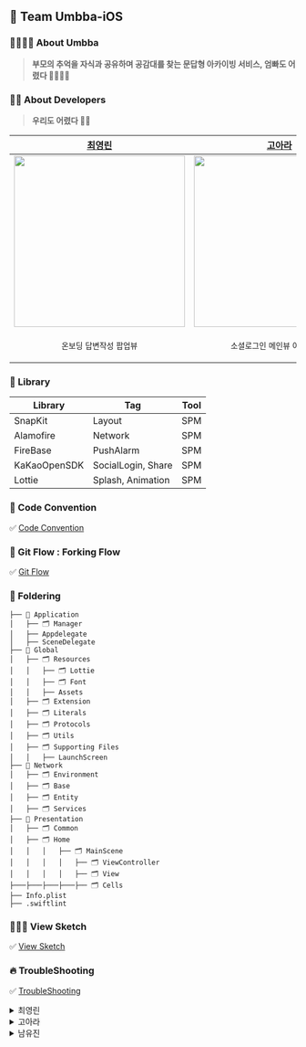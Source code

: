 ## 🙌 Team Umbba-iOS
### 👩‍👩‍👧‍👦 About Umbba  
> **부모의 추억을 자식과 공유하며 공감대를 찾는 문답형 아카이빙 서비스, 엄빠도 어렸다 👨‍👩‍👧‍👦**


### 👩‍💻 About Developers
> **우리도 어렸다 👶🏻**

| [최영린](https://github.com/joeuni01) | [고아라](https://github.com/ahra1221) | [남유진](https://github.com/yujin-00)|
| --- | --- | --- |
| <img src = "https://github.com/Team-Umbba/Umbba-iOS/assets/79412889/7643c0b4-9526-4ab0-8d22-f9cfbbd8e2a1" width = "300">| <img src = "https://github.com/Team-Umbba/Umbba-iOS/assets/79412889/7f981eb3-a94c-41e1-aab9-6f995a53e26b" width = "300"> | <img src = "https://github.com/Team-Umbba/Umbba-iOS/assets/79412889/16a78f30-9a22-4d36-9e50-b4fbbca5ea5e" width = "300"> |
|<p align = "center">`온보딩` `답변작성` `팝업뷰`|<p align = "center">`소셜로그인` `메인뷰`  `아카이빙뷰` |<p align = "center">`답변상세뷰` `설정뷰` `계정관리뷰`|

### 📒 Library
| Library | Tag | Tool |
| --- | --- | --- |
| SnapKit | Layout | SPM |
| Alamofire | Network | SPM |
| FireBase | PushAlarm | SPM 
| KaKaoOpenSDK | SocialLogin, Share | SPM |
| Lottie | Splash, Animation | SPM |

### 💬 Code Convention
✅ [Code Convention](https://harsh-step-7dd.notion.site/Code-Convention-0e11217167a448fabeb9b0d556c4d06f?pvs=4)

### 🌳 Git Flow : Forking Flow
✅ [Git Flow](https://harsh-step-7dd.notion.site/Git-Branch-b241eb872aaf4c9cb22cdf78d46c659d?pvs=4)


### 📁 Foldering

```
├── 📁 Application
│   ├── 🗂️ Manager
│   ├── Appdelegate
│   ├── SceneDelegate
├── 📁 Global
│   ├── 🗂️ Resources
│   │   ├── 🗂️ Lottie
│   │   ├── 🗂️ Font
│   │   ├── Assets
│   ├── 🗂️ Extension
│   ├── 🗂️ Literals
│   ├── 🗂️ Protocols
│   ├── 🗂️ Utils
│   ├── 🗂️ Supporting Files
│   │   ├── LaunchScreen
├── 📁 Network
│   ├── 🗂️ Environment
│   ├── 🗂️ Base
│   ├── 🗂️ Entity
│   ├── 🗂️ Services
├── 📁 Presentation
│   ├── 🗂️ Common
│   ├── 🗂️ Home
│   │   │   ├── 🗂️ MainScene
│   │   │   │   ├── 🗂️ ViewController
│   │   │   │   ├── 🗂️ View
├───├───├───├───├── 🗂️ Cells
├── Info.plist
├── .swiftlint

```

### 👩🏻‍🎨 View Sketch
✅ [View Sketch](https://snapdragon-desk-8fd.notion.site/View-c95f9f2e3d2a442fba1e3eccb65d4afa?pvs=4)


### 🔥 TroubleShooting
✅ [TroubleShooting](https://snapdragon-desk-8fd.notion.site/a58e6c5fe2a643048b80781d80ae5fc8)
<details>
  <summary>최영린</summary>
<pre>
내용 1
내용 2
내용 3
</pre>
</details>

<details>
  <summary>고아라</summary>
<pre>
내용 1
내용 2
내용 3
</pre>
</details>

<details>
  <summary>남유진</summary>
<pre>
내용 1
내용 2
내용 3
</pre>
</details>
